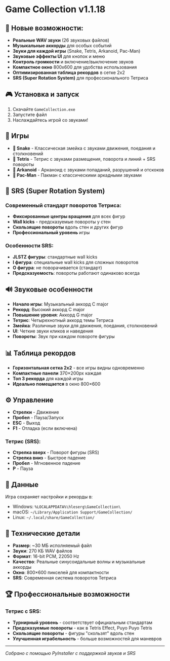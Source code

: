# Game Collection v1.1.18

## 🎵 Новые возможности:
- **Реальные WAV звуки** (26 звуковых файлов)
- **Музыкальные аккорды** для особых событий
- **Звуки для каждой игры** (Snake, Tetris, Arkanoid, Pac-Man)
- **Звуковые эффекты UI** для кнопок и меню
- **Контроль громкости** и включение/выключение звуков
- **Компактное окно** 800x600 для удобства использования
- **Оптимизированная таблица рекордов** в сетке 2x2
- **SRS (Super Rotation System)** для профессионального Тетриса

## 🎮 Установка и запуск

1. Скачайте `GameCollection.exe`
2. Запустите файл
3. Наслаждайтесь игрой со звуками!

## 🎯 Игры

- **🐍 Snake** - Классическая змейка с звуками движения, поедания и столкновений
- **🧩 Tetris** - Тетрис с звуками размещения, поворота и линий + SRS повороты
- **🎯 Arkanoid** - Арканоид с звуками попаданий, разрушений и отскоков
- **👻 Pac-Man** - Пакман с классическими аркадными звуками

## 🔄 SRS (Super Rotation System)

### Современный стандарт поворотов Тетриса:
- **Фиксированные центры вращения** для всех фигур
- **Wall kicks** - предсказуемые повороты у стен
- **Скользящие повороты** вдоль стен и других фигур
- **Профессиональный уровень** игры

### Особенности SRS:
- **JLSTZ фигуры**: стандартные wall kicks
- **I фигура**: специальные wall kicks для сложных поворотов
- **O фигура**: не поворачивается (стандарт)
- **Предсказуемость**: повороты работают одинаково всегда

## 🔊 Звуковые особенности

- **Начало игры**: Музыкальный аккорд C major
- **Рекорд**: Высокий аккорд C major
- **Повышение уровня**: Аккорд G major
- **Тетрис**: Четырехнотный аккорд темы Тетриса
- **Змейка**: Различные звуки для движения, поедания, столкновений
- **UI**: Четкие звуки кликов и наведения
- **Повороты**: Звук при каждом повороте фигуры

## 📊 Таблица рекордов

- **Горизонтальная сетка 2x2** - все игры видны одновременно
- **Компактные панели** 370×200px каждая
- **Топ 3 рекорда** для каждой игры
- **Идеально помещается** в окно 800×600

## ⚙️ Управление

- **Стрелки** - Движение
- **Пробел** - Пауза/Запуск
- **ESC** - Выход
- **F1** - Отладка (если включена)

### Тетрис (SRS):
- **Стрелка вверх** - Поворот фигуры (SRS)
- **Стрелка вниз** - Быстрое падение
- **Пробел** - Мгновенное падение
- **P** - Пауза

## 📁 Данные

Игра сохраняет настройки и рекорды в:
- Windows: `%LOCALAPPDATA%\hleserg\GameCollection\`
- macOS: `~/Library/Application Support/GameCollection/`
- Linux: `~/.local/share/GameCollection/`

## 🔧 Технические детали

- **Размер**: ~30 МБ исполняемый файл
- **Звуки**: 270 КБ WAV файлов
- **Формат**: 16-bit PCM, 22050 Hz
- **Качество**: Реальные синусоидальные волны и музыкальные аккорды
- **Окно**: 800×600 пикселей для компактности
- **SRS**: Современная система поворотов Тетриса

## 🏆 Профессиональные возможности

### Тетрис с SRS:
- **Турнирный уровень** - соответствует официальным стандартам
- **Предсказуемые повороты** - как в Tetris Effect, Puyo Puyo Tetris
- **Скользящие повороты** - фигуры "скользят" вдоль стен
- **Улучшенная играбельность** - больше возможностей для маневров

---
*Собрано с помощью PyInstaller с поддержкой звуков и SRS*
